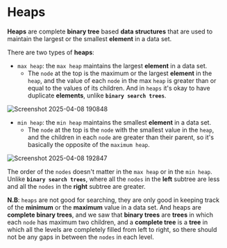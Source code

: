 # Heaps
**Heaps** are complete **binary tree** based **data structures** that are used to maintain the largest or the smallest **element** in a data set.

There are two types of **heaps**:
* `max heap`: the `max heap` maintains the largest **element** in a data set.
    * The `node` at the top is the maximum or the largest **element** in the `heap`, and the value of each `node` in the max `heap` is greater than or equal to the values of its children. And in `heaps` it's okay to have duplicate **elements**, unlike **`binary search trees`**.

![Screenshot 2025-04-08 190848](https://github.com/user-attachments/assets/2a8dda0c-980e-4cae-bd6e-71ba1eeac0a3)

* `min heap`: the `min heap` maintains the smallest **element** in a data set.
    * The `node` at the top is the `node` with the smallest value in the `heap`, and the children in each `node` are greater than their parent, so it's basically the opposite of the `maximum heap`.

![Screenshot 2025-04-08 192847](https://github.com/user-attachments/assets/5b8341a6-9df7-4d06-8c82-7a5207e4c80b)

The order of the `nodes` doesn't matter in the `max heap` or in the `min heap`. Unlike **`binary search trees`**, where all the `nodes` in the **left** subtree are less and all the `nodes` in the **right** subtree are greater.

**N.B**: `heaps` are not good for searching, they are only good in keeping track of the **minimum** or the **maximum** value in a data set. And heaps are **complete binary trees**, and we saw that **binary trees** are **trees** in which each `node` has maximum two children, and a **complete tree** is a **tree** in which all the levels are completely filled from left to right, so there should not be any gaps in between the `nodes` in each level.



